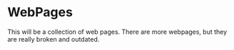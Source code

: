 # WebPages
This will be a collection of web pages. There are more webpages, but they are really broken and outdated.
